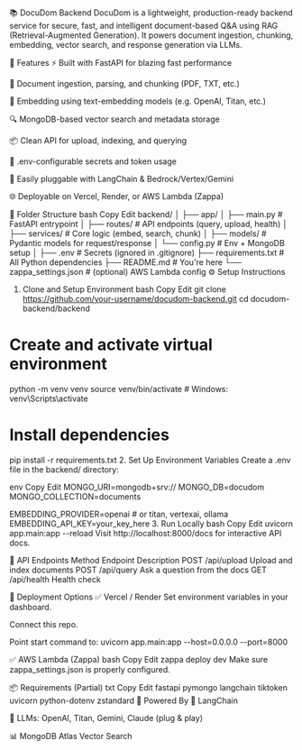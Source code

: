 📚 DocuDom Backend
DocuDom is a lightweight, production-ready backend service for secure, fast, and intelligent document-based Q&A using RAG (Retrieval-Augmented Generation). It powers document ingestion, chunking, embedding, vector search, and response generation via LLMs.

🚀 Features
⚡ Built with FastAPI for blazing fast performance

📄 Document ingestion, parsing, and chunking (PDF, TXT, etc.)

🤖 Embedding using text-embedding models (e.g. OpenAI, Titan, etc.)

🔍 MongoDB-based vector search and metadata storage

📦 Clean API for upload, indexing, and querying

🔐 .env-configurable secrets and token usage

🧠 Easily pluggable with LangChain & Bedrock/Vertex/Gemini

🌐 Deployable on Vercel, Render, or AWS Lambda (Zappa)

📁 Folder Structure
bash
Copy
Edit
backend/
│
├── app/
│   ├── main.py          # FastAPI entrypoint
│   ├── routes/          # API endpoints (query, upload, health)
│   ├── services/        # Core logic (embed, search, chunk)
│   ├── models/          # Pydantic models for request/response
│   └── config.py        # Env + MongoDB setup
│
├── .env                 # Secrets (ignored in .gitignore)
├── requirements.txt     # All Python dependencies
├── README.md            # You're here
└── zappa_settings.json  # (optional) AWS Lambda config
⚙️ Setup Instructions
1. Clone and Setup Environment
bash
Copy
Edit
git clone https://github.com/your-username/docudom-backend.git
cd docudom-backend/backend

# Create and activate virtual environment
python -m venv venv
source venv/bin/activate  # Windows: venv\Scripts\activate

# Install dependencies
pip install -r requirements.txt
2. Set Up Environment Variables
Create a .env file in the backend/ directory:

env
Copy
Edit
MONGO_URI=mongodb+srv://<your-mongodb-url>
MONGO_DB=docudom
MONGO_COLLECTION=documents

EMBEDDING_PROVIDER=openai         # or titan, vertexai, ollama
EMBEDDING_API_KEY=your_key_here
3. Run Locally
bash
Copy
Edit
uvicorn app.main:app --reload
Visit http://localhost:8000/docs for interactive API docs.

🧪 API Endpoints
Method	Endpoint	Description
POST	/api/upload	Upload and index documents
POST	/api/query	Ask a question from the docs
GET	/api/health	Health check

🚀 Deployment Options
✅ Vercel / Render
Set environment variables in your dashboard.

Connect this repo.

Point start command to: uvicorn app.main:app --host=0.0.0.0 --port=8000

✅ AWS Lambda (Zappa)
bash
Copy
Edit
zappa deploy dev
Make sure zappa_settings.json is properly configured.

📦 Requirements (Partial)
txt
Copy
Edit
fastapi
pymongo
langchain
tiktoken
uvicorn
python-dotenv
zstandard
🧠 Powered By
🧬 LangChain

🧠 LLMs: OpenAI, Titan, Gemini, Claude (plug & play)

📊 MongoDB Atlas Vector Search